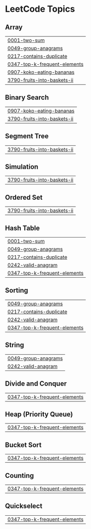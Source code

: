 
<!---LeetCode Topics Start-->
# LeetCode Topics
## Array
|  |
| ------- |
| [0001-two-sum](https://github.com/Gitjha6/DSA/tree/master/0001-two-sum) |
| [0049-group-anagrams](https://github.com/Gitjha6/DSA/tree/master/0049-group-anagrams) |
| [0217-contains-duplicate](https://github.com/Gitjha6/DSA/tree/master/0217-contains-duplicate) |
| [0347-top-k-frequent-elements](https://github.com/Gitjha6/DSA/tree/master/0347-top-k-frequent-elements) |
| [0907-koko-eating-bananas](https://github.com/Gitjha6/DSA/tree/master/0907-koko-eating-bananas) |
| [3790-fruits-into-baskets-ii](https://github.com/Gitjha6/DSA/tree/master/3790-fruits-into-baskets-ii) |
## Binary Search
|  |
| ------- |
| [0907-koko-eating-bananas](https://github.com/Gitjha6/DSA/tree/master/0907-koko-eating-bananas) |
| [3790-fruits-into-baskets-ii](https://github.com/Gitjha6/DSA/tree/master/3790-fruits-into-baskets-ii) |
## Segment Tree
|  |
| ------- |
| [3790-fruits-into-baskets-ii](https://github.com/Gitjha6/DSA/tree/master/3790-fruits-into-baskets-ii) |
## Simulation
|  |
| ------- |
| [3790-fruits-into-baskets-ii](https://github.com/Gitjha6/DSA/tree/master/3790-fruits-into-baskets-ii) |
## Ordered Set
|  |
| ------- |
| [3790-fruits-into-baskets-ii](https://github.com/Gitjha6/DSA/tree/master/3790-fruits-into-baskets-ii) |
## Hash Table
|  |
| ------- |
| [0001-two-sum](https://github.com/Gitjha6/DSA/tree/master/0001-two-sum) |
| [0049-group-anagrams](https://github.com/Gitjha6/DSA/tree/master/0049-group-anagrams) |
| [0217-contains-duplicate](https://github.com/Gitjha6/DSA/tree/master/0217-contains-duplicate) |
| [0242-valid-anagram](https://github.com/Gitjha6/DSA/tree/master/0242-valid-anagram) |
| [0347-top-k-frequent-elements](https://github.com/Gitjha6/DSA/tree/master/0347-top-k-frequent-elements) |
## Sorting
|  |
| ------- |
| [0049-group-anagrams](https://github.com/Gitjha6/DSA/tree/master/0049-group-anagrams) |
| [0217-contains-duplicate](https://github.com/Gitjha6/DSA/tree/master/0217-contains-duplicate) |
| [0242-valid-anagram](https://github.com/Gitjha6/DSA/tree/master/0242-valid-anagram) |
| [0347-top-k-frequent-elements](https://github.com/Gitjha6/DSA/tree/master/0347-top-k-frequent-elements) |
## String
|  |
| ------- |
| [0049-group-anagrams](https://github.com/Gitjha6/DSA/tree/master/0049-group-anagrams) |
| [0242-valid-anagram](https://github.com/Gitjha6/DSA/tree/master/0242-valid-anagram) |
## Divide and Conquer
|  |
| ------- |
| [0347-top-k-frequent-elements](https://github.com/Gitjha6/DSA/tree/master/0347-top-k-frequent-elements) |
## Heap (Priority Queue)
|  |
| ------- |
| [0347-top-k-frequent-elements](https://github.com/Gitjha6/DSA/tree/master/0347-top-k-frequent-elements) |
## Bucket Sort
|  |
| ------- |
| [0347-top-k-frequent-elements](https://github.com/Gitjha6/DSA/tree/master/0347-top-k-frequent-elements) |
## Counting
|  |
| ------- |
| [0347-top-k-frequent-elements](https://github.com/Gitjha6/DSA/tree/master/0347-top-k-frequent-elements) |
## Quickselect
|  |
| ------- |
| [0347-top-k-frequent-elements](https://github.com/Gitjha6/DSA/tree/master/0347-top-k-frequent-elements) |
<!---LeetCode Topics End-->